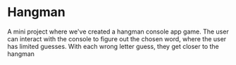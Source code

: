 # Hangman
A mini project where we've created a hangman console app game. The user can interact with the console to figure out the chosen word, where the user has limited guesses. With each wrong letter guess, they get closer to the hangman
